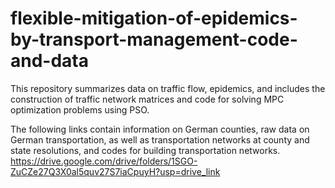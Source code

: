 # flexible-mitigation-of-epidemics-by-transport-management-code-and-data
This repository summarizes data on traffic flow, epidemics, and includes the construction of traffic network matrices and code for solving MPC optimization problems using PSO.

The following links contain information on German counties, raw data on German transportation, as well as transportation networks at county and state resolutions, and codes for building transportation networks.
https://drive.google.com/drive/folders/1SGO-ZuCZe27Q3X0al5quv27S7iaCpuyH?usp=drive_link
